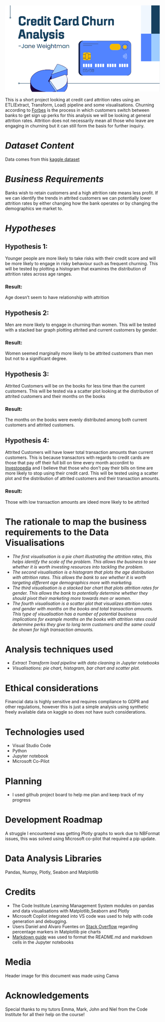 ![Banner image with a blue background stating 'Credit Card Churn Analysis'](image-1.png)

This is a short project looking at credit card attrition rates using an ETL(Extract, Transform, Load) pipeline and some visualisations. Churning according to [Forbes](https://www.forbes.com/advisor/credit-cards/what-is-credit-card-churning/) is the process in which customers switch between banks to get sign up perks for this analysis we will be looking at general attrition rates. Attrition does not necessarily mean all those who leave are engaging in churning but it can still form the basis for further inquiry. 
# *Dataset Content*
Data comes from this [kaggle dataset](https://www.kaggle.com/datasets/sakshigoyal7/credit-card-customers)
# *Business Requirements*
Banks wish to retain customers and a high attrition rate means less profit.
If we can identify the trends in attrited customers we can potentially lower attrition rates by either changing how the bank operates or by changing the demographics we market to. 
# *Hypotheses*
## Hypothesis 1: 
Younger people are more likely to take risks with their credit score and will be more likely to engage in risky behaviour such as frequent churning. This will be tested by plotting a histogram that examines the distribution of attrition rates across age ranges. 
### Result: 
Age doesn’t seem to have relationship with attrition
## Hypothesis 2: 
Men are more likely to engage in churning than women. This will be tested with a stacked bar graph plotting attrited and current customers by gender. 
### Result: 
Women seemed marginally more likely to be attrited customers than men but not to a significant degree.
## Hypothesis 3:  
Attrited Customers will be on the books for less time than the current customers. This will be tested via a scatter plot looking at the distribution of attrited customers and their months on the books
### Result: 
The months on the books were evenly distributed among both current customers and attrited customers.
## Hypothesis 4: 
 Attrited Customers will have lower total transaction amounts than current customers. This is because transactors with regards to credit cards are those that pay off their full bill on time every month accordint to [Investopedia](https://www.investopedia.com/terms/t/transactor.asp) and I believe that those who don't pay their bills on time are more likely to stop using their credit card. This will be tested using a scatter plot and the distribution of attrited customers and their transaction amounts.
### Result: 
Those with low transaction amounts are ideed more likely to be attrited 


# The rationale to map the business requirements to the Data Visualisations
* *The first visualisation is a pie chart illustrating the attrition rates, this helps identify the scale of the problem. This allows the business to see whether it is worth investing resources into tackling the problem.* 
* *The second visualisation is a histogram that plots the age distribution with attrition rates. This allows the bank to see whether it is worth targeting different age demographics more with marketing.* 
* *The third visualisation is a stacked bar chart that plots attrition rates for gender. This allows the bank to potentially determine whether they should pivot their marketing more towards men or women.* 
* *The fourth visualisation is a scatter plot that visualizes attrition rates and gender with months on the books and total transaction amounts. This type of visualisation has a number of potential business implications for example months on the books with attrition rates could determine perks they give to long term customers and the same could be shown for high transaction amounts.* 
# Analysis techniques used
* *Extract Transform load pipeline with data cleaning in Jupyter notebooks*
* *Visualisations: pie chart, histogram, bar chart and scatter plot.*
# Ethical considerations
Financial data is highly sensitive and requires compliance to GDPR and other regulations, however this is just a simple analysis using synthetic freely available data on kaggle so does not have such considerations. 

# Technologies used
* Visual Studio Code
* Python 
* Jupyter notebook
* Microsoft Co-Pilot 

# Planning
* I used github project board to help me plan and keep track of my progress 

# Development Roadmap
A struggle I encountered was getting Plotly graphs to work due to NBFormat issues, this was solved using Microsoft co-pilot that required a pip update. 
# Data Analysis Libraries
Pandas, Numpy, Plotly, Seabon and Matplotlib
# Credits
* The Code Institute Learning Management System modules on pandas and data visualisations with Matplotlib,Seaborn and Plotly 
* Microsoft Copilot integrated into VS code was used to help with code generation and debugging. 
* Users Daniel and Alvaro Fuentes on [Stack Overflow](https://stackoverflow.com/questions/21572870/percent-label-position-in-pie-chart) regarding percentage markers in Matplotlib pie charts 
* [Markdown guide](https://www.markdownguide.org/cheat-sheet/) was used to format the README.md and markdown cells in the Jupyter notebooks
# Media
Header image for this document was made using Canva
# Acknowledgements 
Special thanks to my tutors Emma, Mark, John and Niel from the Code Institute for all their help on the course!
